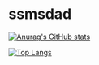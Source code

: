 # ssmsdad

[![Anurag's GitHub stats](https://github-readme-stats.vercel.app/api?username=ssmsdad&bg_color=DEG,COLOR1,COLOR2,COLOR3...COLOR10)](https://github.com/ssmsdad/github-readme-stats)

[![Top Langs](https://github-readme-stats.vercel.app/api/top-langs/?username=ssmsdad&layout=compact)](https://github.com/ssmsdad/github-readme-stats)